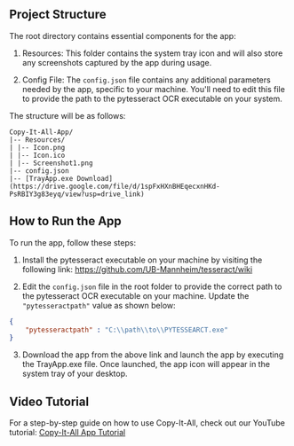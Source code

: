 
## Project Structure

The root directory contains essential components for the app:

1. Resources: This folder contains the system tray icon and will also store any screenshots captured by the app during usage.

2. Config File: The `config.json` file contains any additional parameters needed by the app, specific to your machine. You'll need to edit this file to provide the path to the pytesseract OCR executable on your system.

The structure will be as follows:
```
Copy-It-All-App/
|-- Resources/
| |-- Icon.png
| |-- Icon.ico
| |-- Screenshot1.png
|-- config.json
|-- [TrayApp.exe Download](https://drive.google.com/file/d/1spFxHXnBHEqecxnHKd-PsRBIY3g83eyq/view?usp=drive_link)
```

## How to Run the App

To run the app, follow these steps:

1. Install the pytesseract executable on your machine by visiting the following link:
   https://github.com/UB-Mannheim/tesseract/wiki

2. Edit the `config.json` file in the root folder to provide the correct path to the pytesseract OCR executable on your machine. Update the `"pytesseractpath"` value as shown below:

```json
{
    "pytesseractpath" : "C:\\path\\to\\PYTESSEARCT.exe"
}
```
3. Download the app from the above link and launch the app by executing the TrayApp.exe file. Once launched, the app icon will appear in the system tray of your desktop.

## Video Tutorial
For a step-by-step guide on how to use Copy-It-All, check out our YouTube tutorial: [Copy-It-All App Tutorial](https://www.youtube.com/watch?v=liMInwUU8qI&t=4s)
